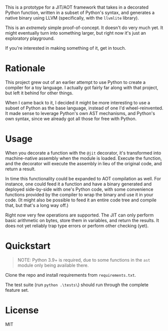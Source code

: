 This is a prototype for a JIT/AOT framework that takes in a decorated Python function, written in a subset of Python's syntax, and generates a native binary using LLVM (specifically, with the `llvmlite` library).

This is an *extremely* simple proof-of-concept. It doesn't do very much yet. It  might eventually turn into something larger, but right now it's just an exploratory playground.

If you're interested in making something of it, get in touch.

# Rationale

This project grew out of an earlier attempt to use Python to create a compiler for a toy language. I actually got fairly far along with that project, but left it behind for other things.

When I came back to it, I decided it might be more interesting to use a subset of Python as the base language, instead of one I'd wheel-reinvented. It made sense to leverage Python's own AST mechanisms, and Python's own syntax, since we already got all those for free with Python.

# Usage

When you decorate a function with the `@jit` decorator, it's transformed into machine-native assembly when the module is loaded. Execute the function, and the decorator will execute the assembly in lieu of the original code, and return a result.

In time this functionality could be expanded to AOT compilation as well. For instance, one could feed it a function and have a binary generated and deployed side-by-side with one's Python code, with some convenience functions provided by the compiler to wrap the binary and use it in your code. (It might also be possible to feed it an entire code tree and compile that, but that's a long way off.)

Right now very few operations are supported. The JIT can only perform basic arithmetic on bytes, store them in variables, and return the results. It does not yet reliably trap type errors or perform other checking (yet).

# Quickstart

> NOTE: Python 3.9+ is required, due to some functions in the `ast` module only being available there.

Clone the repo and install requirements from `requirements.txt`.

The test suite (run `python .\tests\`) should run through the complete feature set.

# License

MIT
